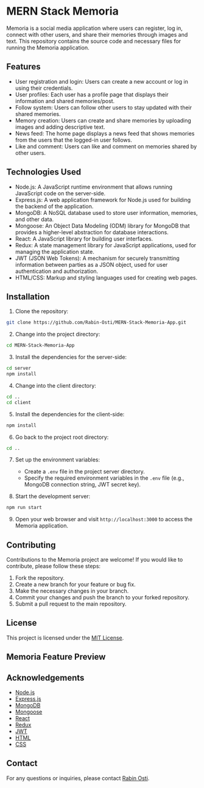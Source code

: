 # MERN Stack Memoria

Memoria is a social media application where users can register, log in, connect with other users, and share their memories through images and text. This repository contains the source code and necessary files for running the Memoria application.

## Features

- User registration and login: Users can create a new account or log in using their credentials.
- User profiles: Each user has a profile page that displays their information and shared memories/post.
- Follow system: Users can follow other users to stay updated with their shared memories.
- Memory creation: Users can create and share memories by uploading images and adding descriptive text.
- News feed: The home page displays a news feed that shows memories from the users that the logged-in user follows.
- Like and comment: Users can like and comment on memories shared by other users.

## Technologies Used

- Node.js: A JavaScript runtime environment that allows running JavaScript code on the server-side.
- Express.js: A web application framework for Node.js used for building the backend of the application.
- MongoDB: A NoSQL database used to store user information, memories, and other data.
- Mongoose: An Object Data Modeling (ODM) library for MongoDB that provides a higher-level abstraction for database interactions.
- React: A JavaScript library for building user interfaces.
- Redux: A state management library for JavaScript applications, used for managing the application state.
- JWT (JSON Web Tokens): A mechanism for securely transmitting information between parties as a JSON object, used for user authentication and authorization.
- HTML/CSS: Markup and styling languages used for creating web pages.

## Installation

1. Clone the repository:

```bash
git clone https://github.com/Rabin-Osti/MERN-Stack-Memoria-App.git
```

2. Change into the project directory:

```bash
cd MERN-Stack-Memoria-App
```

3. Install the dependencies for the server-side:

```bash
cd server
npm install
```

4. Change into the client directory:

```bash
cd ..
cd client
```

5. Install the dependencies for the client-side:

```bash
npm install
```

6. Go back to the project root directory:

```bash
cd ..
```

7. Set up the environment variables:

   - Create a `.env` file in the project server directory.
   - Specify the required environment variables in the `.env` file (e.g., MongoDB connection string, JWT secret key).

8. Start the development server:

```bash
npm run start
```

9. Open your web browser and visit `http://localhost:3000` to access the Memoria application.

## Contributing

Contributions to the Memoria project are welcome! If you would like to contribute, please follow these steps:

1. Fork the repository.
2. Create a new branch for your feature or bug fix.
3. Make the necessary changes in your branch.
4. Commit your changes and push the branch to your forked repository.
5. Submit a pull request to the main repository.

## License

This project is licensed under the [MIT License](LICENSE).

## Memoria Feature Preview

## Acknowledgements

- [Node.js](https://nodejs.org/)
- [Express.js](https://expressjs.com/)
- [MongoDB](https://www.mongodb.com/)
- [Mongoose](https://mongoosejs.com/)
- [React](https://reactjs.org/)
- [Redux](https://redux.js.org/)
- [JWT](https://jwt.io/)
- [HTML](https://developer.mozilla.org/en-US/docs/Web/HTML)
- [CSS](https://developer.mozilla.org/en-US/docs/Web/CSS)

## Contact

For any questions or inquiries, please contact [Rabin Osti](mailto:emperoromega10@gmail.com).
